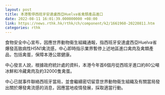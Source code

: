 ```yaml
---
layout: post
title: 本港暫停西班牙安達盧西亞Huelva省禽類產品進口
date: 2022-08-11 16:01:39.000000000 +08:00
link: https://news.rthk.hk/rthk/ch/component/k2/1661960-20220811.htm
categories: rthk
---
```


食物安全中心宣布，因應世界動物衞生組織通報，指西班牙安達盧西亞Huelva省爆發高致病性H5N1禽流感，中心即時指示業界暫停上述地區進口禽肉及禽類產品，包括禽蛋，保障本港公眾健康。

中心發言人說，根據政府統計處的資料，本港今年首6個月從西班牙進口約80公噸冰鮮和冷藏禽肉及約32000隻禽蛋。

中心已就事件聯絡西班牙當局，並會繼續密切留意世界動物衞生組織及有關當局發出關於爆發禽流感的消息，因應當地疫情發展，採取適當行動。
